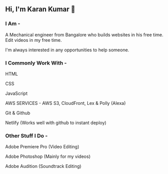 ## Hi, I'm Karan Kumar 👋

<!--
**Kashin98/Kashin98** is a ✨ _special_ ✨ repository because its `README.md` (this file) appears on your GitHub profile.-->

### I Am -
A Mechanical engineer from Bangalore who builds websites in his free time. Edit videos in my free time.

I'm always interested in any opportunities to help someone.

### I Commonly Work With -
HTML

CSS

JavaScript

AWS SERVICES - AWS S3, CloudFront, Lex & Polly (Alexa)

Git & Github

Netlify (Works well with github to instant deploy)




### Other Stuff I Do -

Adobe Premiere Pro (Video Editing)

Adobe Photoshop (Mainly for my videos)

Adobe Audition (Soundtrack Editing)
